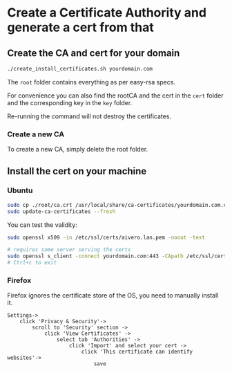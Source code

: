 # Create a Certificate Authority and generate a cert from that

## Create the CA and cert for your domain
```bash
./create_install_certificates.sh yourdomain.com
```

The `root` folder contains everything as per easy-rsa specs.

For convenience you can also find the rootCA and the cert in the `cert` folder and the corresponding key in the `key` folder.

Re-running the command will not destroy the certificates.

### Create a new CA
To create a new CA, simply delete the root folder.

## Install the cert on your machine

### Ubuntu

```bash
sudo cp ./root/ca.crt /usr/local/share/ca-certificates/yourdomain.com.crt
sudo update-ca-certificates --fresh
```

You can test the validity:
```bash
sudo openssl x509 -in /etc/ssl/certs/aivero.lan.pem -noout -text

# requires some server serving the certs
sudo openssl s_client -connect yourdomain.com:443 -CApath /etc/ssl/certs
# Ctrl+c to exit
```


### Firefox
Firefox ignores the certificate store of the OS, you need to manually install it.
```
Settings->
    click 'Privacy & Security'->
        scroll to 'Security' section ->
            click 'View Certificates' ->
                select tab 'Authorities' ->
                    click 'Import' and select your cert ->
                        click 'This certificate can identify websites'->
                            save
```
